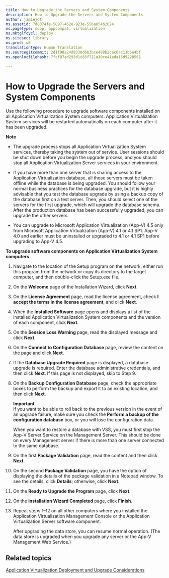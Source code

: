 ```yaml
---
title: How to Upgrade the Servers and System Components
description: How to Upgrade the Servers and System Components
author: jamiejdt
ms.assetid: 7d8374fe-5897-452e-923e-556a854b2024
ms.pagetype: mdop, appcompat, virtualization
ms.mktglfcycl: deploy
ms.sitesec: library
ms.prod: w8
translationtype: Human Translation
ms.sourcegitcommit: 2d1f98a24d9330d6b3bce488b2cac6ac11b5e4bf
ms.openlocfilehash: 7fcf87ad293d1c85f721a10ce41ada15d9228561

---
```



# How to Upgrade the Servers and System Components


Use the following procedure to upgrade software components installed on all Application Virtualization System computers. Application Virtualization System services will be restarted automatically on each computer after it has been upgraded.

**Note**  
-   The upgrade process stops all Application Virtualization System services, thereby taking the system out of service. User sessions should be shut down before you begin the upgrade process, and you should stop all Application Virtualization Server services in your environment.

-   If you have more than one server that is sharing access to the Application Virtualization database, all those servers must be taken offline while the database is being upgraded. You should follow your normal business practices for the database upgrade, but it is highly advisable that you test the database upgrade by using a backup copy of the database first on a test server. Then, you should select one of the servers for the first upgrade, which will upgrade the database schema. After the production database has been successfully upgraded, you can upgrade the other servers.

-   You can upgrade to Microsoft Application Virtualization (App-V) 4.5 only from Microsoft Application Virtualization (App-V) 4.1 or 4.1 SP1. App-V 4.0 and earlier must be uninstalled or upgraded to 4.1 or 4.1 SP1 before upgrading to App-V 4.5.

 

**To upgrade software components on Application Virtualization System computers**

1.  Navigate to the location of the Setup program on the network, either run this program from the network or copy its directory to the target computer, and then double-click the Setup.exe file.

2.  On the **Welcome** page of the Installation Wizard, click **Next**.

3.  On the **License Agreement** page, read the license agreement, check **I accept the terms in the license agreement**, and click **Next**.

4.  When the **Installed Software** page opens and displays a list of the installed Application Virtualization System components and the version of each component, click **Next**.

5.  On the **Session Loss Warning** page, read the displayed message and click **Next**.

6.  On the **Connect to Configuration Database** page, review the content on the page and click **Next**.

7.  If the **Database Upgrade Required** page is displayed, a database upgrade is required. Enter the database administrative credentials, and then click **Next**. If this page is not displayed, skip to Step 9.

8.  On the **Backup Configuration Database** page, check the appropriate boxes to perform the backup and export it to an existing location, and then click **Next**.

    **Important**  
    If you want to be able to roll back to the previous version in the event of an upgrade failure, make sure you check the **Perform a backup of the configuration database** box, or you will lose the configuration data.

    When you want to restore a database with VSS, you must first stop the App-V Server Service on the Management Server. This should be done on every Management server if there is more than one server connected to the same database.

     

9.  On the first **Package Validation** page, read the content and then click **Next**.

10. On the second **Package Validation** page, you have the option of displaying the details of the package validation in a Notepad window. To see the details, click **Details**; otherwise, click **Next**.

11. On the **Ready to Upgrade the Program** page, click **Next**.

12. On the **Installation Wizard Completed** page, click **Finish**.

13. Repeat steps 1–12 on all other computers where you installed the Application Virtualization Management Console or the Application Virtualization Server software component.

    After upgrading the data store, you can resume normal operation. (The data store is upgraded when you upgrade any server or the App-V Management Web Service.)

## Related topics


[Application Virtualization Deployment and Upgrade Considerations](application-virtualization-deployment-and-upgrade-considerations.md)

 

 








<!--HONumber=Jun16_HO4-->


